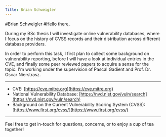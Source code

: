 ```yaml
---
Title: Brian Schweigler
---
```

#Brian Schweigler
#Hello there,

During my BSc thesis I will investigate online vulnerability databases, where I focus on the history of CVSS records and their distribution across different database providers. 

In order to perform this task, I first plan to collect some background on vulnerability reporting, before I will have a look at individual entries in the CVE, and finally some peer reviewed papers to acquire a sense for the topic.
I'm working under the supervision of Pascal Gadient and Prof. Dr. Oscar Nierstrasz.

---

- CVE: [https://cve.mitre.org](https://cve.mitre.org)
- National Vulnerability Database: [https://nvd.nist.gov/vuln/search](https://nvd.nist.gov/vuln/search)
- Background on the Current Vulnerability Scoring System (CVSS): [https://www.first.org/cvss/](https://www.first.org/cvss/)

---

Feel free to get in-touch for questions, concerns, or to enjoy a cup of tea together!

